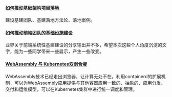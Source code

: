 
#### [如何推动基础架构项目落地](https://juejin.im/post/5e6447e1f265da575f4e7df1)
建设基建团队、基建落地方法论、落地案例。

#### [如何推动前端团队的基础设施建设](https://mp.weixin.qq.com/s/2VSa3xBpy5St8G1v0RjW9g)
业界关于前端系统性基建建设的分享输出并不多，希望本次这些个人角度沉淀的文字，能为一些同学带来一些启示，产生一些改变。

#### [WebAssembly 与 Kubernetes双剑合璧](https://developer.aliyun.com/article/744310)
WebAssembly技术已经走出浏览器，让计算无处不在。利用containerd的扩展机制，可以为WebAssembly应用提供与其他容器应用一致的、抽象的、应用分发、交付和运维模型，可以在Kubernetes集群中进行统一调度和管理。
